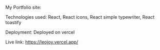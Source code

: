 My Portfolio site:

Technologies used: React, React icons, React simple typewriter, React toastify

Deployment: Deployed on vercel

Live link: https://leojoy.vercel.app/
